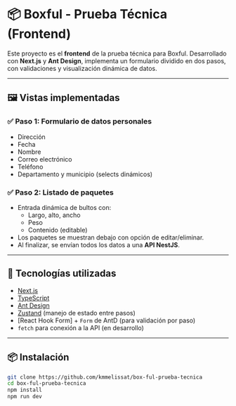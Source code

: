 # 📦 Boxful - Prueba Técnica (Frontend)

Este proyecto es el **frontend** de la prueba técnica para Boxful. Desarrollado con **Next.js** y **Ant Design**, implementa un formulario dividido en dos pasos, con validaciones y visualización dinámica de datos.

---

## 🖼️ Vistas implementadas

### ✅ Paso 1: Formulario de datos personales
- Dirección
- Fecha
- Nombre
- Correo electrónico
- Teléfono
- Departamento y municipio (selects dinámicos)

### ✅ Paso 2: Listado de paquetes
- Entrada dinámica de bultos con:
  - Largo, alto, ancho
  - Peso
  - Contenido (editable)
- Los paquetes se muestran debajo con opción de editar/eliminar.
- Al finalizar, se envían todos los datos a una **API NestJS**.

---

## 🚀 Tecnologías utilizadas

- [Next.js](https://nextjs.org/)
- [TypeScript](https://www.typescriptlang.org/)
- [Ant Design](https://ant.design/)
- [Zustand](https://github.com/pmndrs/zustand) (manejo de estado entre pasos)
- [React Hook Form] + `Form` de AntD (para validación por paso)
- `fetch` para conexión a la API (en desarrollo)

---

## 📦 Instalación

```bash
git clone https://github.com/kmmelissat/box-ful-prueba-tecnica
cd box-ful-prueba-tecnica
npm install
npm run dev
